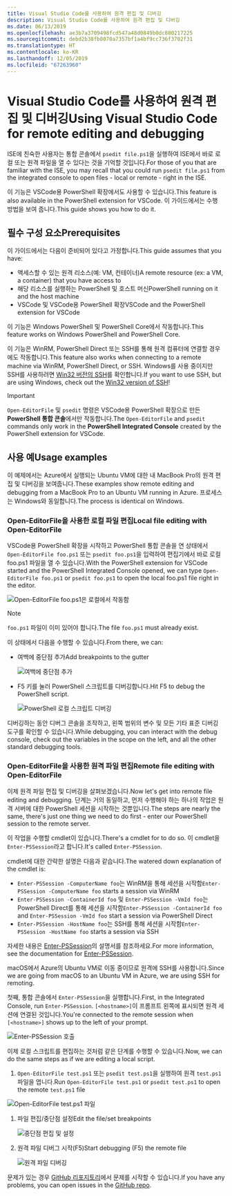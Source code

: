 ```yaml
---
title: Visual Studio Code를 사용하여 원격 편집 및 디버깅
description: Visual Studio Code를 사용하여 원격 편집 및 디버깅
ms.date: 06/13/2019
ms.openlocfilehash: ae3b7a3709498fcd547a48d0849b0dc880217225
ms.sourcegitcommit: debd2b38fb8070a7357bf1a4bf9cc736f3702f31
ms.translationtype: HT
ms.contentlocale: ko-KR
ms.lasthandoff: 12/05/2019
ms.locfileid: "67263960"
---
```

# <a name="using-visual-studio-code-for-remote-editing-and-debugging"></a><span data-ttu-id="b16ae-103">Visual Studio Code를 사용하여 원격 편집 및 디버깅</span><span class="sxs-lookup"><span data-stu-id="b16ae-103">Using Visual Studio Code for remote editing and debugging</span></span>

<span data-ttu-id="b16ae-104">ISE에 친숙한 사용자는 통합 콘솔에서 `psedit file.ps1`을 실행하여 ISE에서 바로 로컬 또는 원격 파일을 열 수 있다는 것을 기억할 것입니다.</span><span class="sxs-lookup"><span data-stu-id="b16ae-104">For those of you that are familiar with the ISE, you may recall that you could run `psedit file.ps1` from the integrated console to open files - local or remote - right in the ISE.</span></span>

<span data-ttu-id="b16ae-105">이 기능은 VSCode용 PowerShell 확장에서도 사용할 수 있습니다.</span><span class="sxs-lookup"><span data-stu-id="b16ae-105">This feature is also available in the PowerShell extension for VSCode.</span></span> <span data-ttu-id="b16ae-106">이 가이드에서는 수행 방법을 보여 줍니다.</span><span class="sxs-lookup"><span data-stu-id="b16ae-106">This guide shows you how to do it.</span></span>

## <a name="prerequisites"></a><span data-ttu-id="b16ae-107">필수 구성 요소</span><span class="sxs-lookup"><span data-stu-id="b16ae-107">Prerequisites</span></span>

<span data-ttu-id="b16ae-108">이 가이드에서는 다음이 준비되어 있다고 가정합니다.</span><span class="sxs-lookup"><span data-stu-id="b16ae-108">This guide assumes that you have:</span></span>

- <span data-ttu-id="b16ae-109">액세스할 수 있는 원격 리소스(예: VM, 컨테이너)</span><span class="sxs-lookup"><span data-stu-id="b16ae-109">A remote resource (ex: a VM, a container) that you have access to</span></span>
- <span data-ttu-id="b16ae-110">해당 리소스를 실행하는 PowerShell 및 호스트 머신</span><span class="sxs-lookup"><span data-stu-id="b16ae-110">PowerShell running on it and the host machine</span></span>
- <span data-ttu-id="b16ae-111">VSCode 및 VSCode용 PowerShell 확장</span><span class="sxs-lookup"><span data-stu-id="b16ae-111">VSCode and the PowerShell extension for VSCode</span></span>

<span data-ttu-id="b16ae-112">이 기능은 Windows PowerShell 및 PowerShell Core에서 작동합니다.</span><span class="sxs-lookup"><span data-stu-id="b16ae-112">This feature works on Windows PowerShell and PowerShell Core.</span></span>

<span data-ttu-id="b16ae-113">이 기능은 WinRM, PowerShell Direct 또는 SSH를 통해 원격 컴퓨터에 연결할 경우에도 작동합니다.</span><span class="sxs-lookup"><span data-stu-id="b16ae-113">This feature also works when connecting to a remote machine via WinRM, PowerShell Direct, or SSH.</span></span> <span data-ttu-id="b16ae-114">Windows를 사용 중이지만 SSH를 사용하려면 [Win32 버전의 SSH](https://github.com/PowerShell/Win32-OpenSSH)를 확인합니다.</span><span class="sxs-lookup"><span data-stu-id="b16ae-114">If you want to use SSH, but are using Windows, check out the [Win32 version of SSH](https://github.com/PowerShell/Win32-OpenSSH)!</span></span>

> [!IMPORTANT]
> <span data-ttu-id="b16ae-115">`Open-EditorFile` 및 `psedit` 명령은 VSCode용 PowerShell 확장으로 만든 **PowerShell 통합 콘솔**에서만 작동합니다.</span><span class="sxs-lookup"><span data-stu-id="b16ae-115">The `Open-EditorFile` and `psedit` commands only work in the **PowerShell Integrated Console** created by the PowerShell extension for VSCode.</span></span>

## <a name="usage-examples"></a><span data-ttu-id="b16ae-116">사용 예</span><span class="sxs-lookup"><span data-stu-id="b16ae-116">Usage examples</span></span>

<span data-ttu-id="b16ae-117">이 예제에서는 Azure에서 실행되는 Ubuntu VM에 대한 내 MacBook Pro의 원격 편집 및 디버깅을 보여줍니다.</span><span class="sxs-lookup"><span data-stu-id="b16ae-117">These examples show remote editing and debugging from a MacBook Pro to an Ubuntu VM running in Azure.</span></span> <span data-ttu-id="b16ae-118">프로세스는 Windows와 동일합니다.</span><span class="sxs-lookup"><span data-stu-id="b16ae-118">The process is identical on Windows.</span></span>

### <a name="local-file-editing-with-open-editorfile"></a><span data-ttu-id="b16ae-119">Open-EditorFile을 사용한 로컬 파일 편집</span><span class="sxs-lookup"><span data-stu-id="b16ae-119">Local file editing with Open-EditorFile</span></span>

<span data-ttu-id="b16ae-120">VSCode용 PowerShell 확장을 시작하고 PowerShell 통합 콘솔을 연 상태에서 `Open-EditorFile foo.ps1` 또는 `psedit foo.ps1`을 입력하여 편집기에서 바로 로컬 foo.ps1 파일을 열 수 있습니다.</span><span class="sxs-lookup"><span data-stu-id="b16ae-120">With the PowerShell extension for VSCode started and the PowerShell Integrated Console opened, we can type `Open-EditorFile foo.ps1` or `psedit foo.ps1` to open the local foo.ps1 file right in the editor.</span></span>

![Open-EditorFile foo.ps1은 로컬에서 작동함](images/Using-VSCode-for-Remote-Editing-and-Debugging/1-open-local-file.png)

>[!NOTE]
> <span data-ttu-id="b16ae-122">`foo.ps1` 파일이 이미 있어야 합니다.</span><span class="sxs-lookup"><span data-stu-id="b16ae-122">The file `foo.ps1` must already exist.</span></span>

<span data-ttu-id="b16ae-123">이 상태에서 다음을 수행할 수 있습니다.</span><span class="sxs-lookup"><span data-stu-id="b16ae-123">From there, we can:</span></span>

- <span data-ttu-id="b16ae-124">여백에 중단점 추가</span><span class="sxs-lookup"><span data-stu-id="b16ae-124">Add breakpoints to the gutter</span></span>

  ![여백에 중단점 추가](images/Using-VSCode-for-Remote-Editing-and-Debugging/2-adding-breakpoint-gutter.png)

- <span data-ttu-id="b16ae-126">F5 키를 눌러 PowerShell 스크립트를 디버깅합니다.</span><span class="sxs-lookup"><span data-stu-id="b16ae-126">Hit F5 to debug the PowerShell script.</span></span>

  ![PowerShell 로컬 스크립트 디버깅](images/Using-VSCode-for-Remote-Editing-and-Debugging/3-local-debug.png)

<span data-ttu-id="b16ae-128">디버깅하는 동안 디버그 콘솔을 조작하고, 왼쪽 범위의 변수 및 모든 기타 표준 디버깅 도구를 확인할 수 있습니다.</span><span class="sxs-lookup"><span data-stu-id="b16ae-128">While debugging, you can interact with the debug console, check out the variables in the scope on the left, and all the other standard debugging tools.</span></span>

### <a name="remote-file-editing-with-open-editorfile"></a><span data-ttu-id="b16ae-129">Open-EditorFile을 사용한 원격 파일 편집</span><span class="sxs-lookup"><span data-stu-id="b16ae-129">Remote file editing with Open-EditorFile</span></span>

<span data-ttu-id="b16ae-130">이제 원격 파일 편집 및 디버깅을 살펴보겠습니다.</span><span class="sxs-lookup"><span data-stu-id="b16ae-130">Now let's get into remote file editing and debugging.</span></span> <span data-ttu-id="b16ae-131">단계는 거의 동일하고, 먼저 수행해야 하는 하나의 작업은 원격 서버에 대한 PowerShell 세션을 시작하는 것뿐입니다.</span><span class="sxs-lookup"><span data-stu-id="b16ae-131">The steps are nearly the same, there's just one thing we need to do first - enter our PowerShell session to the remote server.</span></span>

<span data-ttu-id="b16ae-132">이 작업을 수행할 cmdlet이 있습니다.</span><span class="sxs-lookup"><span data-stu-id="b16ae-132">There's a cmdlet for to do so.</span></span> <span data-ttu-id="b16ae-133">이 cmdlet을 `Enter-PSSession`라고 합니다.</span><span class="sxs-lookup"><span data-stu-id="b16ae-133">It's called `Enter-PSSession`.</span></span>

<span data-ttu-id="b16ae-134">cmdlet에 대한 간략한 설명은 다음과 같습니다.</span><span class="sxs-lookup"><span data-stu-id="b16ae-134">The watered down explanation of the cmdlet is:</span></span>

- <span data-ttu-id="b16ae-135">`Enter-PSSession -ComputerName foo`는 WinRM을 통해 세션을 시작함</span><span class="sxs-lookup"><span data-stu-id="b16ae-135">`Enter-PSSession -ComputerName foo` starts a session via WinRM</span></span>
- <span data-ttu-id="b16ae-136">`Enter-PSSession -ContainerId foo` 및 `Enter-PSSession -VmId foo`는 PowerShell Direct를 통해 세션을 시작함</span><span class="sxs-lookup"><span data-stu-id="b16ae-136">`Enter-PSSession -ContainerId foo` and `Enter-PSSession -VmId foo` start a session via PowerShell Direct</span></span>
- <span data-ttu-id="b16ae-137">`Enter-PSSession -HostName foo`는 SSH를 통해 세션을 시작함</span><span class="sxs-lookup"><span data-stu-id="b16ae-137">`Enter-PSSession -HostName foo` starts a session via SSH</span></span>

<span data-ttu-id="b16ae-138">자세한 내용은 [Enter-PSSession](/powershell/module/microsoft.powershell.core/enter-pssession)의 설명서를 참조하세요.</span><span class="sxs-lookup"><span data-stu-id="b16ae-138">For more information, see the documentation for [Enter-PSSession](/powershell/module/microsoft.powershell.core/enter-pssession).</span></span>

<span data-ttu-id="b16ae-139">macOS에서 Azure의 Ubuntu VM로 이동 중이므로 원격에 SSH를 사용합니다.</span><span class="sxs-lookup"><span data-stu-id="b16ae-139">Since we are going from macOS to an Ubuntu VM in Azure, we are using SSH for remoting.</span></span>

<span data-ttu-id="b16ae-140">첫째, 통합 콘솔에서 `Enter-PSSession`을 실행합니다.</span><span class="sxs-lookup"><span data-stu-id="b16ae-140">First, in the Integrated Console, run `Enter-PSSession`.</span></span> <span data-ttu-id="b16ae-141">`[<hostname>]`이 프롬프트 왼쪽에 표시되면 원격 세션에 연결된 것입니다.</span><span class="sxs-lookup"><span data-stu-id="b16ae-141">You're connected to the remote session when `[<hostname>]` shows up to the left of your prompt.</span></span>

![Enter-PSSession 호출](images/Using-VSCode-for-Remote-Editing-and-Debugging/4-enter-pssession.png)

<span data-ttu-id="b16ae-143">이제 로컬 스크립트를 편집하는 것처럼 같은 단계를 수행할 수 있습니다.</span><span class="sxs-lookup"><span data-stu-id="b16ae-143">Now, we can do the same steps as if we are editing a local script.</span></span>

1. <span data-ttu-id="b16ae-144">`Open-EditorFile test.ps1` 또는 `psedit test.ps1`을 실행하여 원격 `test.ps1` 파일을 엽니다.</span><span class="sxs-lookup"><span data-stu-id="b16ae-144">Run `Open-EditorFile test.ps1` or `psedit test.ps1` to open the remote `test.ps1` file</span></span>

  ![Open-EditorFile test.ps1 파일](images/Using-VSCode-for-Remote-Editing-and-Debugging/5-open-remote-file.png)

1. <span data-ttu-id="b16ae-146">파일 편집/중단점 설정</span><span class="sxs-lookup"><span data-stu-id="b16ae-146">Edit the file/set breakpoints</span></span>

   ![중단점 편집 및 설정](images/Using-VSCode-for-Remote-Editing-and-Debugging/6-set-breakpoints.png)

1. <span data-ttu-id="b16ae-148">원격 파일 디버그 시작(F5)</span><span class="sxs-lookup"><span data-stu-id="b16ae-148">Start debugging (F5) the remote file</span></span>

   ![원격 파일 디버깅](images/Using-VSCode-for-Remote-Editing-and-Debugging/7-start-debugging.png)

<span data-ttu-id="b16ae-150">문제가 있는 경우 [GitHub 리포지토리](https://github.com/powershell/vscode-powershell)에서 문제를 시작할 수 있습니다.</span><span class="sxs-lookup"><span data-stu-id="b16ae-150">If you have any problems, you can open issues in the [GitHub repo](https://github.com/powershell/vscode-powershell).</span></span>
